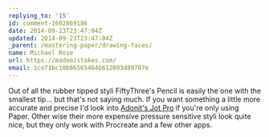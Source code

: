 ```yaml
---
replying_to: '15'
id: comment-1602869186
date: 2014-09-23T23:47:04Z
updated: 2014-09-23T23:47:04Z
_parent: /mastering-paper/drawing-faces/
name: Michael Rose
url: https://mademistakes.com/
email: 1ce71bc10b86565464b612093d89707e
---
```


Out of all the rubber tipped styli FiftyThree's Pencil is easily the one
with the smallest tip... but that's not saying much. If you want something a little
more accurate and precise I'd look into [Adonit's Jot Pro](http://www.adonit.net/jot/pro) if you're only using Paper.
Other wise their more expensive pressure sensitive styli look quite nice, but they
only work with Procreate and a few other apps.
